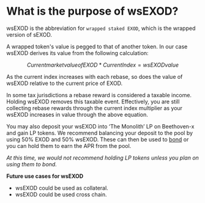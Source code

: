 # What is the purpose of wsEXOD?

wsEXOD is the abbreviation for `wrapped staked EXOD`, which is the wrapped version of sEXOD.

A wrapped token's value is pegged to that of another token. In our case wsEXOD derives its value from the following calculation:

$$
Current market value of EXOD * Current Index = wsEXOD value
$$

As the current index increases with each rebase, so does the value of wsEXOD relative to the current price of EXOD.

In some tax jurisdictions a rebase reward is considered a taxable income. Holding wsEXOD removes this taxable event. Effectively, you are still collecting rebase rewards through the current index multiplier as your wsEXOD increases in value through the above equation. 

You may also deposit your wsEXOD into ‘The Monolith’ LP on Beethoven-x and gain LP tokens. We recommend balancing your deposit to the pool by using 50% EXOD and 50% wsEXOD. These can then be used to [bond](../../using-the-website/purchase-a-bond/the-monolith-lp-bond.md) or you can hold them to earn the APR from the pool.

*At this time, we would not recommend holding LP tokens unless you plan on using them to bond.*

**Future use cases for wsEXOD**
  * wsEXOD could be used as collateral.
  * wsEXOD could be used cross chain.
